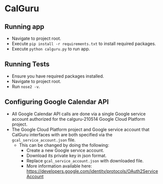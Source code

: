 # CalGuru

## Running app
* Navigate to project root.
* Execute `pip install -r requirements.txt` to install required packages.
* Execute `python calguru.py` to run app.

## Running Tests
* Ensure you have required packages installed.
* Navigate to project root.
* Run `nose2 -v`.

## Configuring Google Calendar API
* All Google Calendar API calls are done via a single Google service account 
authorized for the calguru-210514 Google Cloud Platform project.
* The Google Cloud Platform project and Google service account that CalGuru 
interfaces with are both specified via the `gcal_service_account.json` file.
    * This can be changed by doing the following:
        * Create a new Google service account.
        * Download its private key in json format.
        * Replace `gcal_service_account.json` with downloaded file.
        * More information available here: https://developers.google.com/identity/protocols/OAuth2ServiceAccount
